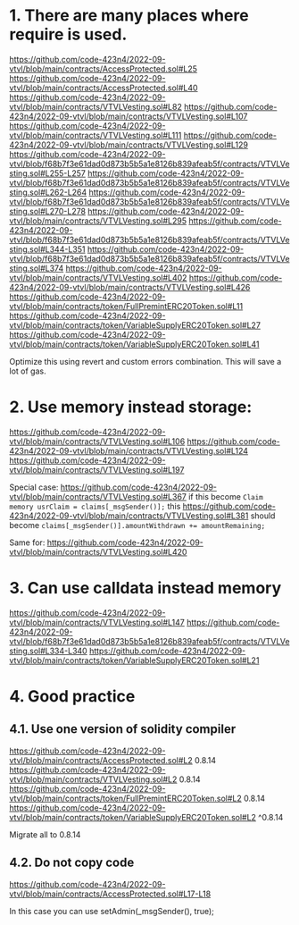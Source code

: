 # 1. There are many places where require is used.

https://github.com/code-423n4/2022-09-vtvl/blob/main/contracts/AccessProtected.sol#L25
https://github.com/code-423n4/2022-09-vtvl/blob/main/contracts/AccessProtected.sol#L40
https://github.com/code-423n4/2022-09-vtvl/blob/main/contracts/VTVLVesting.sol#L82
https://github.com/code-423n4/2022-09-vtvl/blob/main/contracts/VTVLVesting.sol#L107
https://github.com/code-423n4/2022-09-vtvl/blob/main/contracts/VTVLVesting.sol#L111
https://github.com/code-423n4/2022-09-vtvl/blob/main/contracts/VTVLVesting.sol#L129
https://github.com/code-423n4/2022-09-vtvl/blob/f68b7f3e61dad0d873b5b5a1e8126b839afeab5f/contracts/VTVLVesting.sol#L255-L257
https://github.com/code-423n4/2022-09-vtvl/blob/f68b7f3e61dad0d873b5b5a1e8126b839afeab5f/contracts/VTVLVesting.sol#L262-L264
https://github.com/code-423n4/2022-09-vtvl/blob/f68b7f3e61dad0d873b5b5a1e8126b839afeab5f/contracts/VTVLVesting.sol#L270-L278
https://github.com/code-423n4/2022-09-vtvl/blob/main/contracts/VTVLVesting.sol#L295
https://github.com/code-423n4/2022-09-vtvl/blob/f68b7f3e61dad0d873b5b5a1e8126b839afeab5f/contracts/VTVLVesting.sol#L344-L351
https://github.com/code-423n4/2022-09-vtvl/blob/f68b7f3e61dad0d873b5b5a1e8126b839afeab5f/contracts/VTVLVesting.sol#L374
https://github.com/code-423n4/2022-09-vtvl/blob/main/contracts/VTVLVesting.sol#L402
https://github.com/code-423n4/2022-09-vtvl/blob/main/contracts/VTVLVesting.sol#L426
https://github.com/code-423n4/2022-09-vtvl/blob/main/contracts/token/FullPremintERC20Token.sol#L11
https://github.com/code-423n4/2022-09-vtvl/blob/main/contracts/token/VariableSupplyERC20Token.sol#L27
https://github.com/code-423n4/2022-09-vtvl/blob/main/contracts/token/VariableSupplyERC20Token.sol#L41

Optimize this using revert and custom errors combination. This will save a lot of gas.

# 2. Use memory instead storage: 

https://github.com/code-423n4/2022-09-vtvl/blob/main/contracts/VTVLVesting.sol#L106
https://github.com/code-423n4/2022-09-vtvl/blob/main/contracts/VTVLVesting.sol#L124
https://github.com/code-423n4/2022-09-vtvl/blob/main/contracts/VTVLVesting.sol#L197

Special case:
https://github.com/code-423n4/2022-09-vtvl/blob/main/contracts/VTVLVesting.sol#L367
if this become `Claim memory usrClaim = claims[_msgSender()];` this https://github.com/code-423n4/2022-09-vtvl/blob/main/contracts/VTVLVesting.sol#L381 should become `claims[_msgSender()].amountWithdrawn += amountRemaining;`

Same for: https://github.com/code-423n4/2022-09-vtvl/blob/main/contracts/VTVLVesting.sol#L420

# 3. Can use calldata instead memory
https://github.com/code-423n4/2022-09-vtvl/blob/main/contracts/VTVLVesting.sol#L147
https://github.com/code-423n4/2022-09-vtvl/blob/f68b7f3e61dad0d873b5b5a1e8126b839afeab5f/contracts/VTVLVesting.sol#L334-L340
https://github.com/code-423n4/2022-09-vtvl/blob/main/contracts/token/VariableSupplyERC20Token.sol#L21

# 4. Good practice

## 4.1. Use one version of solidity compiler
https://github.com/code-423n4/2022-09-vtvl/blob/main/contracts/AccessProtected.sol#L2 0.8.14
https://github.com/code-423n4/2022-09-vtvl/blob/main/contracts/VTVLVesting.sol#L2 0.8.14
https://github.com/code-423n4/2022-09-vtvl/blob/main/contracts/token/FullPremintERC20Token.sol#L2 0.8.14
https://github.com/code-423n4/2022-09-vtvl/blob/main/contracts/token/VariableSupplyERC20Token.sol#L2 ^0.8.14

Migrate all to 0.8.14

## 4.2. Do not copy code
https://github.com/code-423n4/2022-09-vtvl/blob/main/contracts/AccessProtected.sol#L17-L18

In this case you can use setAdmin(_msgSender(), true);